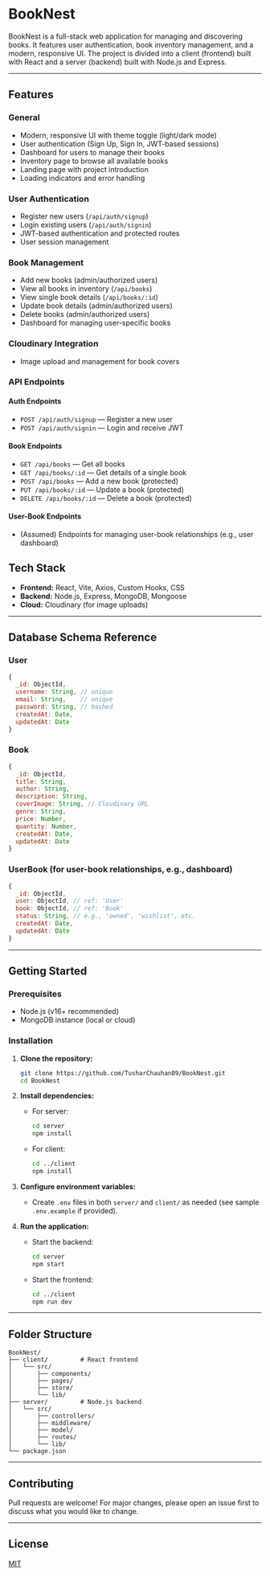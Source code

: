 # BookNest

BookNest is a full-stack web application for managing and discovering books. It features user authentication, book inventory management, and a modern, responsive UI. The project is divided into a client (frontend) built with React and a server (backend) built with Node.js and Express.

---

## Features

### General
- Modern, responsive UI with theme toggle (light/dark mode)
- User authentication (Sign Up, Sign In, JWT-based sessions)
- Dashboard for users to manage their books
- Inventory page to browse all available books
- Landing page with project introduction
- Loading indicators and error handling

### User Authentication
- Register new users (`/api/auth/signup`)
- Login existing users (`/api/auth/signin`)
- JWT-based authentication and protected routes
- User session management

### Book Management
- Add new books (admin/authorized users)
- View all books in inventory (`/api/books`)
- View single book details (`/api/books/:id`)
- Update book details (admin/authorized users)
- Delete books (admin/authorized users)
- Dashboard for managing user-specific books

### Cloudinary Integration
- Image upload and management for book covers

### API Endpoints

#### Auth Endpoints
- `POST /api/auth/signup` — Register a new user
- `POST /api/auth/signin` — Login and receive JWT

#### Book Endpoints
- `GET /api/books` — Get all books
- `GET /api/books/:id` — Get details of a single book
- `POST /api/books` — Add a new book (protected)
- `PUT /api/books/:id` — Update a book (protected)
- `DELETE /api/books/:id` — Delete a book (protected)

#### User-Book Endpoints
- (Assumed) Endpoints for managing user-book relationships (e.g., user dashboard)


## Tech Stack
- **Frontend:** React, Vite, Axios, Custom Hooks, CSS
- **Backend:** Node.js, Express, MongoDB, Mongoose
- **Cloud:** Cloudinary (for image uploads)

---

## Database Schema Reference

### User
```js
{
  _id: ObjectId,
  username: String, // unique
  email: String,    // unique
  password: String, // hashed
  createdAt: Date,
  updatedAt: Date
}
```

### Book
```js
{
  _id: ObjectId,
  title: String,
  author: String,
  description: String,
  coverImage: String, // Cloudinary URL
  genre: String,
  price: Number,
  quantity: Number,
  createdAt: Date,
  updatedAt: Date
}
```

### UserBook (for user-book relationships, e.g., dashboard)
```js
{
  _id: ObjectId,
  user: ObjectId, // ref: 'User'
  book: ObjectId, // ref: 'Book'
  status: String, // e.g., 'owned', 'wishlist', etc.
  createdAt: Date,
  updatedAt: Date
}
```

---

## Getting Started

### Prerequisites
- Node.js (v16+ recommended)
- MongoDB instance (local or cloud)

### Installation

1. **Clone the repository:**
   ```sh
   git clone https://github.com/TusharChauhan09/BookNest.git
   cd BookNest
   ```
2. **Install dependencies:**
   - For server:
     ```sh
     cd server
     npm install
     ```
   - For client:
     ```sh
     cd ../client
     npm install
     ```
3. **Configure environment variables:**
   - Create `.env` files in both `server/` and `client/` as needed (see sample `.env.example` if provided).

4. **Run the application:**
   - Start the backend:
     ```sh
     cd server
     npm start
     ```
   - Start the frontend:
     ```sh
     cd ../client
     npm run dev
     ```

---

## Folder Structure

```
BookNest/
├── client/         # React frontend
│   └── src/
│       ├── components/
│       ├── pages/
│       ├── store/
│       └── lib/
├── server/         # Node.js backend
│   └── src/
│       ├── controllers/
│       ├── middleware/
│       ├── model/
│       ├── routes/
│       └── lib/
└── package.json
```

---

## Contributing
Pull requests are welcome! For major changes, please open an issue first to discuss what you would like to change.

---

## License
[MIT](LICENSE)
